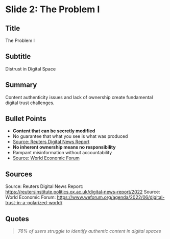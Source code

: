 # Slide 2: The Problem I

## Title
The Problem I

## Subtitle
Distrust in Digital Space

## Summary
Content authenticity issues and lack of ownership create fundamental digital trust challenges.

## Bullet Points
- **Content that can be secretly modified**
- No guarantee that what you see is what was produced
- [Source: Reuters Digital News Report](https://reutersinstitute.politics.ox.ac.uk/digital-news-report/2022)
- **No inherent ownership means no responsibility**
- Rampant misinformation without accountability
- [Source: World Economic Forum](https://www.weforum.org/agenda/2022/06/digital-trust-in-a-polarized-world/)

## Sources
Source: Reuters Digital News Report: https://reutersinstitute.politics.ox.ac.uk/digital-news-report/2022
Source: World Economic Forum: https://www.weforum.org/agenda/2022/06/digital-trust-in-a-polarized-world/

## Quotes
> *76% of users struggle to identify authentic content in digital spaces*

